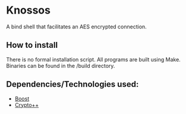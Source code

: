 # Knossos

A bind shell that facilitates an AES encrypted connection.

## How to install

There is no formal installation script. All programs are built using Make. Binaries can be found in the /build directory.

## Dependencies/Technologies used:

- [Boost](https://www.boost.org/)
- [Crypto++](https://www.cryptopp.com/)
